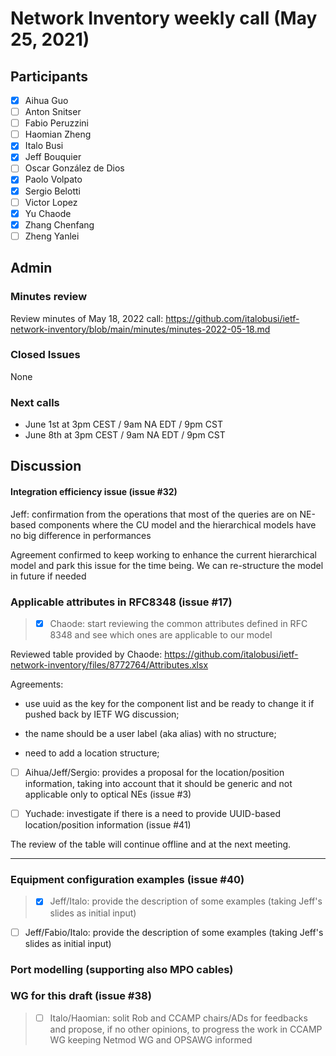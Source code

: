 # Network Inventory weekly call (May 25, 2021)

## Participants

- [x] Aihua Guo
- [ ] Anton Snitser
- [ ] Fabio Peruzzini
- [ ] Haomian Zheng
- [x] Italo Busi
- [x] Jeff Bouquier
- [ ] Oscar González de Dios
- [x] Paolo Volpato
- [x] Sergio Belotti
- [ ] Victor Lopez
- [x] Yu Chaode
- [x] Zhang Chenfang
- [ ] Zheng Yanlei

## Admin

### Minutes review

Review minutes of May 18, 2022 call: https://github.com/italobusi/ietf-network-inventory/blob/main/minutes/minutes-2022-05-18.md

### Closed Issues

None

### Next calls

- June 1st at 3pm CEST / 9am NA EDT / 9pm CST
- June 8th at 3pm CEST / 9am NA EDT / 9pm CST

## Discussion

#### Integration efficiency issue (issue #32)

Jeff: confirmation from the operations that most of the queries are on NE-based components where the CU model and the hierarchical models have no big difference in performances

Agreement confirmed to keep working to enhance the current hierarchical model and park this issue for the time being. We can re-structure the model in future if needed

### Applicable attributes in RFC8348 (issue #17)

> - [x] Chaode: start reviewing the common attributes defined in RFC 8348 and see which ones are applicable to our model

Reviewed table provided by Chaode: https://github.com/italobusi/ietf-network-inventory/files/8772764/Attributes.xlsx

Agreements:

- use uuid as the key for the component list and be ready to change it if pushed back by IETF WG discussion;

- the name should be a user label (aka alias) with no structure;

- need to add a location structure;

- [ ] Aihua/Jeff/Sergio: provides a proposal for the location/position information, taking into account that it should be generic and not applicable only to optical NEs (issue #3)

- [ ] Yuchade: investigate if there is a need to provide UUID-based location/position information (issue #41)

The review of the table will continue offline and at the next meeting.

---

### Equipment configuration examples (issue #40)

> - [x] Jeff/Italo: provide the description of some examples (taking Jeff's slides as initial input)

- [ ] Jeff/Fabio/Italo: provide the description of some examples (taking Jeff's slides as initial input)

### Port modelling (supporting also MPO cables)

### WG for this draft (issue #38)

> - [ ] Italo/Haomian: solit Rob and CCAMP chairs/ADs for feedbacks and propose, if no other opinions, to progress the work in CCAMP WG keeping Netmod WG and OPSAWG informed
